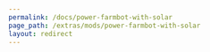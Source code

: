 ```yaml
---
permalink: /docs/power-farmbot-with-solar
page_path: /extras/mods/power-farmbot-with-solar
layout: redirect
---
```


